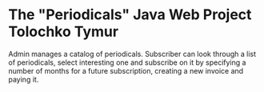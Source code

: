 # The "Periodicals" Java Web Project Tolochko Tymur

Admin manages a catalog of periodicals.
Subscriber can look through a list of periodicals, select interesting one and subscribe on it by specifying a number of months for a future subscription, creating a new invoice and paying it.
